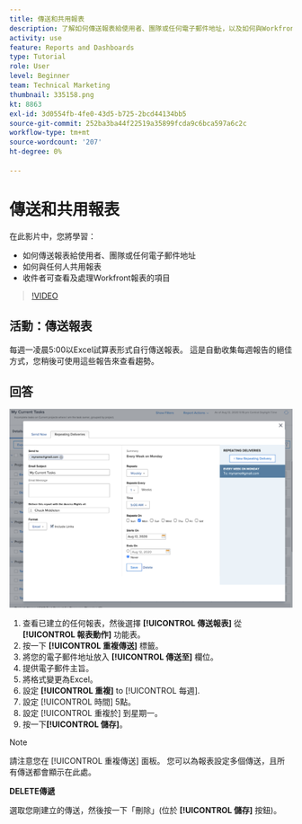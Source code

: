 ```yaml
---
title: 傳送和共用報表
description: 了解如何傳送報表給使用者、團隊或任何電子郵件地址，以及如何與Workfront中的任何人共用報表。
activity: use
feature: Reports and Dashboards
type: Tutorial
role: User
level: Beginner
team: Technical Marketing
thumbnail: 335158.png
kt: 8863
exl-id: 3d0554fb-4fe0-43d5-b725-2bcd44134bb5
source-git-commit: 252ba3ba44f22519a35899fcda9c6bca597a6c2c
workflow-type: tm+mt
source-wordcount: '207'
ht-degree: 0%

---
```


# 傳送和共用報表

在此影片中，您將學習：

* 如何傳送報表給使用者、團隊或任何電子郵件地址
* 如何與任何人共用報表
* 收件者可查看及處理Workfront報表的項目

>[!VIDEO](https://video.tv.adobe.com/v/335158/?quality=12)

## 活動：傳送報表

每週一凌晨5:00以Excel試算表形式自行傳送報表。 這是自動收集每週報告的絕佳方式，您稍後可使用這些報告來查看趨勢。

## 回答

![設定重複報表傳送的畫面影像](assets/send-a-report.png)

1. 查看已建立的任何報表，然後選擇 **[!UICONTROL 傳送報表]** 從 **[!UICONTROL 報表動作]** 功能表。
1. 按一下 **[!UICONTROL 重複傳送]** 標籤。
1. 將您的電子郵件地址放入 **[!UICONTROL 傳送至]** 欄位。
1. 提供電子郵件主旨。
1. 將格式變更為Excel。
1. 設定 **[!UICONTROL 重複]** to [!UICONTROL 每週].
1. 設定 [!UICONTROL 時間] 5點。
1. 設定 [!UICONTROL 重複於] 到星期一。
1. 按一下&#x200B;**[!UICONTROL 儲存]**。

>[!NOTE]
>
>請注意您在 [!UICONTROL 重複傳送] 面板。 您可以為報表設定多個傳送，且所有傳送都會顯示在此處。

**DELETE傳遞**

選取您剛建立的傳送，然後按一下「刪除」(位於 **[!UICONTROL 儲存]** 按鈕)。

